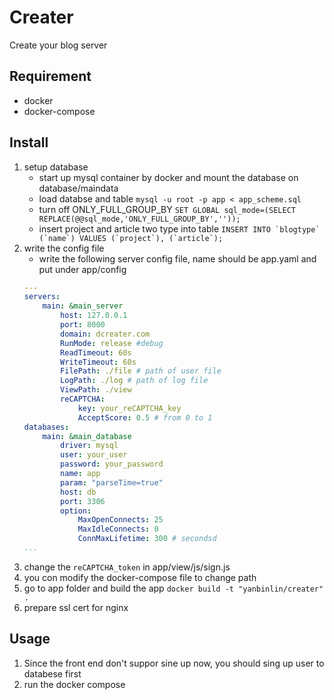 # Creater

Create your blog server

## Requirement
* docker
* docker-compose

## Install
1. setup database
    * start up mysql container by docker and mount the database on database/maindata
    * load databse and table
    ``mysql -u root -p app < app_scheme.sql``
    * turn off ONLY_FULL_GROUP_BY
    ``SET GLOBAL sql_mode=(SELECT REPLACE(@@sql_mode,'ONLY_FULL_GROUP_BY',''));``
    * insert project and article two type into table
    ``INSERT INTO `blogtype` (`name`) VALUES (`project`), (`article`);``
2. write the config file
    * write the following server config file, name should be app.yaml and put under app/config
    ```yaml
    ---
    servers:
        main: &main_server
            host: 127.0.0.1
            port: 8000
            domain: dcreater.com
            RunMode: release #debug
            ReadTimeout: 60s
            WriteTimeout: 60s
            FilePath: ./file # path of user file
            LogPath: ./log # path of log file
            ViewPath: ./view
            reCAPTCHA:
                key: your_reCAPTCHA_key
                AcceptScore: 0.5 # from 0 to 1
    databases:
        main: &main_database
            driver: mysql
            user: your_user
            password: your_password
            name: app
            param: "parseTime=true"
            host: db
            port: 3306
            option:
                MaxOpenConnects: 25
                MaxIdleConnects: 0
                ConnMaxLifetime: 300 # secondsd
    ...
    ```
3. change the `reCAPTCHA_token` in app/view/js/sign.js
4. you con modify the docker-compose file to change path
5. go to app folder and build the app
``docker build -t "yanbinlin/creater" .``
6. prepare ssl cert for nginx
    

## Usage
1. Since the front end don't suppor sine up now, you should sing up user to databese first
2. run the docker compose